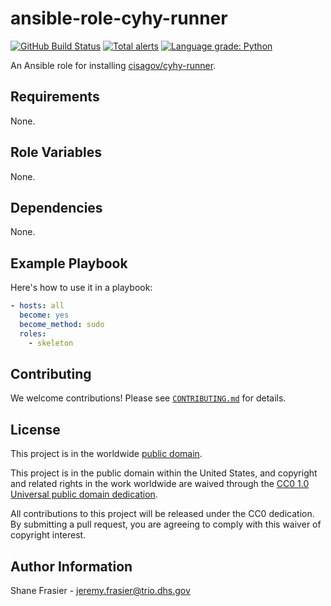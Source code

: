 # ansible-role-cyhy-runner #

[![GitHub Build Status](https://github.com/cisagov/ansible-role-cyhy-runner/workflows/build/badge.svg)](https://github.com/cisagov/ansible-role-cyhy-runner/actions)
[![Total alerts](https://img.shields.io/lgtm/alerts/g/cisagov/ansible-role-cyhy-runner.svg?logo=lgtm&logoWidth=18)](https://lgtm.com/projects/g/cisagov/ansible-role-cyhy-runner/alerts/)
[![Language grade: Python](https://img.shields.io/lgtm/grade/python/g/cisagov/ansible-role-cyhy-runner.svg?logo=lgtm&logoWidth=18)](https://lgtm.com/projects/g/cisagov/ansible-role-cyhy-runner/context:python)

An Ansible role for installing
[cisagov/cyhy-runner](https://github.com/cisagov/cyhy-runner).

## Requirements ##

None.

## Role Variables ##

None.

## Dependencies ##

None.

## Example Playbook ##

Here's how to use it in a playbook:

```yaml
- hosts: all
  become: yes
  become_method: sudo
  roles:
    - skeleton
```

## Contributing ##

We welcome contributions!  Please see [`CONTRIBUTING.md`](CONTRIBUTING.md) for
details.

## License ##

This project is in the worldwide [public domain](LICENSE).

This project is in the public domain within the United States, and
copyright and related rights in the work worldwide are waived through
the [CC0 1.0 Universal public domain
dedication](https://creativecommons.org/publicdomain/zero/1.0/).

All contributions to this project will be released under the CC0
dedication. By submitting a pull request, you are agreeing to comply
with this waiver of copyright interest.

## Author Information ##

Shane Frasier - <jeremy.frasier@trio.dhs.gov>

